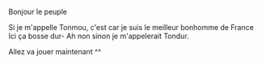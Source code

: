 Bonjour le peuple

Si je m'appelle Tonmou, c'est car je suis le meilleur bonhomme de France
Ici ça bosse dur- Ah non sinon je m'appelerait Tondur.

Allez va jouer maintenant ^^
